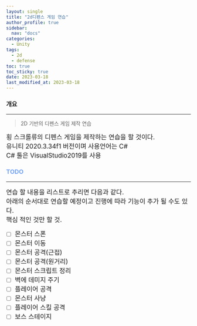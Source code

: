 ```yaml
---
layout: single
title: "2d디펜스 게임 연습"
author_profile: true
sidebar:
  nav: "docs"
categories: 
  - Unity
tags:
  - 2d
  - defense
toc: true
toc_sticky: true
date: 2023-03-18
last_modified_at: 2023-03-18
---
```


### 개요
---
> 2D 기반의 디펜스 게임 제작 연습 

<span style="font-size:13pt">
횡 스크롤류의 디펜스 게임을 제작하는 연습을 할 것이다. <br/>
유니티 2020.3.34f1 버전이며 사용언어는 C#<br/>
C# 툴은 VisualStudio2019를 사용<br/>
</span>

### <span style="color: #73a3fb;">TODO</span>
---
<span style="font-size:13pt">
연습 할 내용을 리스트로 추리면 다음과 같다.<br/>
아래의 순서대로 연습할 예정이고 진행에 따라 기능이 추가 될 수도 있다.<br/>
핵심 적인 것만 할 것.<br/>
</span>

- [ ] <span style="font-size:13pt">몬스터 스폰</span>
- [ ] <span style="font-size:13pt">몬스터 이동</span>
- [ ] <span style="font-size:13pt">몬스터 공격(근접)</span>
- [ ] <span style="font-size:13pt">몬스터 공격(원거리)</span>
- [ ] <span style="font-size:13pt">몬스터 스크립트 정리</span>
- [ ] <span style="font-size:13pt">벽에 데미지 주기</span>
- [ ] <span style="font-size:13pt">플레이어 공격</span>
- [ ] <span style="font-size:13pt">몬스터 사냥</span>
- [ ] <span style="font-size:13pt">플레이어 스킬 공격</span>
- [ ] <span style="font-size:13pt">보스 스테이지</span>